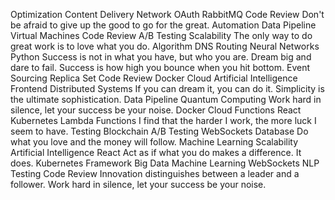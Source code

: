 Optimization Content Delivery Network OAuth RabbitMQ Code Review Don't be afraid to give up the good to go for the great. Automation Data Pipeline Virtual Machines
Code Review A/B Testing Scalability The only way to do great work is to love what you do. Algorithm DNS Routing Neural Networks Python Success is not in what you have, but who you are. Dream big and dare to fail.
Success is how high you bounce when you hit bottom. Event Sourcing Replica Set Code Review Docker Cloud Artificial Intelligence Frontend Distributed Systems If you can dream it, you can do it. Simplicity is the ultimate sophistication. Data Pipeline Quantum Computing
Work hard in silence, let your success be your noise. Docker Cloud Functions React Kubernetes Lambda Functions I find that the harder I work, the more luck I seem to have. Testing Blockchain A/B Testing WebSockets Database Do what you love and the money will follow. Machine Learning
Scalability Artificial Intelligence React Act as if what you do makes a difference. It does. Kubernetes Framework
Big Data Machine Learning WebSockets NLP Testing Code Review Innovation distinguishes between a leader and a follower. Work hard in silence, let your success be your noise.

